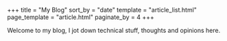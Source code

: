 +++
title = "My Blog"
sort_by = "date"
template = "article_list.html"
page_template = "article.html"
paginate_by = 4
+++

Welcome to my blog, I jot down technical stuff, thoughts and opinions here.
